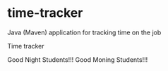 # time-tracker
Java (Maven) application for tracking time on the job

Time tracker

Good Night Students!!!
Good Moning Students!!!
